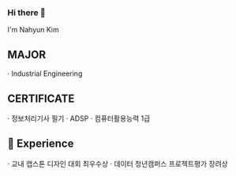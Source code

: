 ### Hi there 👋

I'm Nahyun Kim

<!--
- 🔭 I’m currently working on ...
- 🌱 I’m currently learning ...
- 👯 I’m looking to collaborate on ...
- 🤔 I’m looking for help with ...
- 💬 Ask me about ...
- 📫 How to reach me: ...
- 😄 Pronouns: ...
- ⚡ Fun fact: ...✨
-->

## MAJOR
· Industrial Engineering

## CERTIFICATE
· 정보처리기사 필기
· ADSP
· 컴퓨터활용능력 1급

## 🌱 Experience
· 교내 캡스톤 디자인 대회 최우수상
· 데이터 청년캠퍼스 프로젝트평가 장려상

